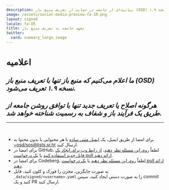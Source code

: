```yaml
---
description: بیانیه‌ای از جامعه در حمایت از تعریف منبع باز (OSD) نسخه ۱.۹
image: /assets/social-media-preview-fa-IR.png
layout: signed
locale: fa-IR
title: تعهد جامعه به تعریف منبع باز
twitter:
  card: summary_large_image
---
```

# **اعلامیه**

## *ما اعلام می‌کنیم که منبع باز تنها با تعریف منبع باز (OSD) نسخه ۱.۹ تعریف می‌شود.*

## *هرگونه اصلاح یا تعریف جدید تنها با توافق روشن جامعه از طریق یک فرآیند باز و شفاف به رسمیت شناخته خواهد شد.*

---
<br>

- برای امضا از طریق ایمیل، یک [ایمیل متنی ساده](https://useplaintext.email/) با هر محتوایی یا بدون محتوا به [~osd/sos@lists.sr.ht](mailto:~osd/sos@lists.sr.ht) ارسال کنید.
- برای امضا در GitHub، لطفاً [روی این مسئله نظر دهید](https://github.com/OpenSourceDefinition/sos/issues/1)، [از رابط وب برای ایجاد یک فایل جدید استفاده کنید](https://github.com/OpenSourceDefinition/sos/new/main/_data/signed) یا [یک درخواست pull ارائه دهید](https://github.com/OpenSourceDefinition/sos/pulls).
- برای امضا در Codeberg، لطفاً [روی این مسئله نظر دهید](https://codeberg.org/osd/sos/issues/1) یا [یک درخواست pull ارائه دهید](https://codeberg.org/osd/sos/pulls).
- به صورت جایگزین، مخزن را فورک و کلون کنید، فایل `_data/signed/<username>.yaml` را به صورت دستی ایجاد کنید، سپس commit کنید و یک PR ارسال کنید.